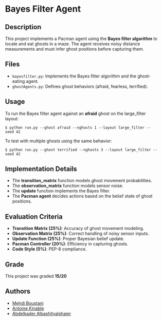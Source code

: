 # Bayes Filter Agent

## Description

This project implements a Pacman agent using the **Bayes filter algorithm** to locate and eat ghosts in a maze. The agent receives noisy distance measurements and must infer ghost positions before capturing them.

## Files

- `bayesfilter.py`: Implements the Bayes filter algorithm and the ghost-eating agent.
- `ghostAgents.py`: Defines ghost behaviors (afraid, fearless, terrified).

## Usage

To run the Bayes filter agent against an **afraid** ghost on the large_filter layout:

```console
$ python run.py --ghost afraid --nghosts 1 --layout large_filter --seed 42
```

To test with multiple ghosts using the same behavior:

```console
$ python run.py --ghost terrified --nghosts 3 --layout large_filter --seed 42
```

## Implementation Details

- The **transition_matrix** function models ghost movement probabilities.
- The **observation_matrix** function models sensor noise.
- The **update** function implements the Bayes filter.
- The **Pacman agent** decides actions based on the belief state of ghost positions.

## Evaluation Criteria

- **Transition Matrix (25%)**: Accuracy of ghost movement modeling.
- **Observation Matrix (25%)**: Correct handling of noisy sensor inputs.
- **Update Function (25%)**: Proper Bayesian belief update.
- **Pacman Controller (20%)**: Efficiency in capturing ghosts.
- **Code Style (5%)**: PEP-8 compliance.

## Grade

This project was graded **15/20**

## Authors

- [Mehdi Boustani](https://github.com/MehdiBoustani)
- [Antoine Kinable](https://github.com/AntoineKin)
- [Abdelkader Albashityalshaier](https://github.com/AbdelkaderULG)

